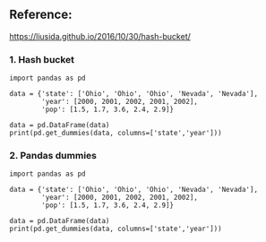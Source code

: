 ## Reference:
https://liusida.github.io/2016/10/30/hash-bucket/

### 1. Hash bucket    
~~~~    
import pandas as pd

data = {'state': ['Ohio', 'Ohio', 'Ohio', 'Nevada', 'Nevada'],
        'year': [2000, 2001, 2002, 2001, 2002],
        'pop': [1.5, 1.7, 3.6, 2.4, 2.9]}

data = pd.DataFrame(data)
print(pd.get_dummies(data, columns=['state','year']))
~~~~   

### 2. Pandas dummies    
~~~~
import pandas as pd

data = {'state': ['Ohio', 'Ohio', 'Ohio', 'Nevada', 'Nevada'],
        'year': [2000, 2001, 2002, 2001, 2002],
        'pop': [1.5, 1.7, 3.6, 2.4, 2.9]}

data = pd.DataFrame(data)
print(pd.get_dummies(data, columns=['state','year']))
~~~~ 
